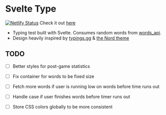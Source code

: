 # Svelte Type

[![Netlify Status](https://api.netlify.com/api/v1/badges/bafbdb34-1263-46ef-b795-73dd5c6b497d/deploy-status)](https://app.netlify.com/sites/svelte-type/deploys)
Check it out [here](https://svelte-type.netlify.app) 

- Typing test built with Svelte. Consumes random words from [words_api](https://github.com/mdjohns/words_api).
- Design heavily inspired by [typings.gg](https://typings.gg/) & [the Nord theme](https://nordtheme.com)


## TODO

- [ ] Better styles for post-game statistics
- [ ] Fix container for words to be fixed size
- [ ] Fetch more words if user is running low on words before time runs out
- [ ] Handle case if user finishes words before timer runs out
- [ ] Store CSS colors globally to be more consistent


